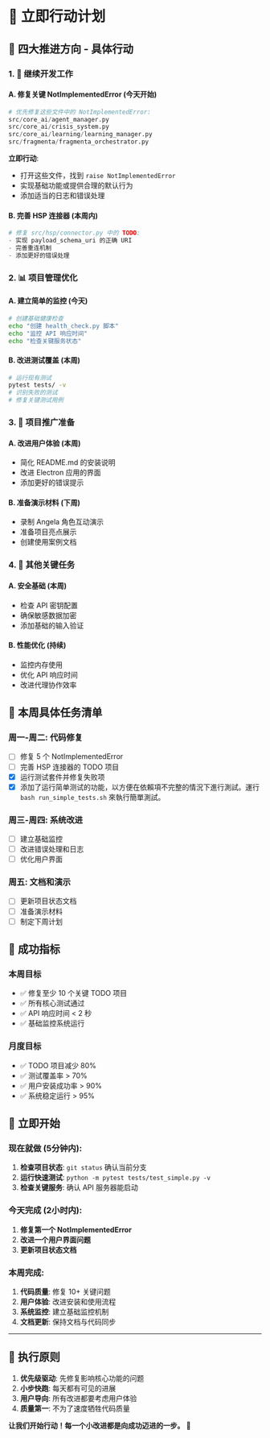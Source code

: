 # 🚀 立即行动计划

## 🎯 四大推进方向 - 具体行动

### 1. 🔧 继续开发工作

#### A. 修复关键 NotImplementedError (今天开始)
```python
# 优先修复这些文件中的 NotImplementedError:
src/core_ai/agent_manager.py
src/core_ai/crisis_system.py  
src/core_ai/learning/learning_manager.py
src/fragmenta/fragmenta_orchestrator.py
```

**立即行动**:
- 打开这些文件，找到 `raise NotImplementedError`
- 实现基础功能或提供合理的默认行为
- 添加适当的日志和错误处理

#### B. 完善 HSP 连接器 (本周内)
```python
# 修复 src/hsp/connector.py 中的 TODO:
- 实现 payload_schema_uri 的正确 URI
- 完善重连机制
- 添加更好的错误处理
```

### 2. 📊 项目管理优化

#### A. 建立简单的监控 (今天)
```bash
# 创建基础健康检查
echo "创建 health_check.py 脚本"
echo "监控 API 响应时间"
echo "检查关键服务状态"
```

#### B. 改进测试覆盖 (本周)
```bash
# 运行现有测试
pytest tests/ -v
# 识别失败的测试
# 修复关键测试用例
```

### 3. 🚀 项目推广准备

#### A. 改进用户体验 (本周)
- 简化 README.md 的安装说明
- 改进 Electron 应用的界面
- 添加更好的错误提示

#### B. 准备演示材料 (下周)
- 录制 Angela 角色互动演示
- 准备项目亮点展示
- 创建使用案例文档

### 4. 🎯 其他关键任务

#### A. 安全基础 (本周)
- 检查 API 密钥配置
- 确保敏感数据加密
- 添加基础的输入验证

#### B. 性能优化 (持续)
- 监控内存使用
- 优化 API 响应时间
- 改进代理协作效率

## 📅 本周具体任务清单

### 周一-周二: 代码修复
- [ ] 修复 5 个 NotImplementedError
- [ ] 完善 HSP 连接器的 TODO 项目
- [x] 运行测试套件并修复失败项
- [x] 添加了运行简单测试的功能，以方便在依賴項不完整的情況下進行測試。運行 `bash run_simple_tests.sh` 來執行簡單測試。

### 周三-周四: 系统改进  
- [ ] 建立基础监控
- [ ] 改进错误处理和日志
- [ ] 优化用户界面

### 周五: 文档和演示
- [ ] 更新项目状态文档
- [ ] 准备演示材料
- [ ] 制定下周计划

## 🎯 成功指标

### 本周目标
- ✅ 修复至少 10 个关键 TODO 项目
- ✅ 所有核心测试通过
- ✅ API 响应时间 < 2 秒
- ✅ 基础监控系统运行

### 月度目标
- ✅ TODO 项目减少 80%
- ✅ 测试覆盖率 > 70%
- ✅ 用户安装成功率 > 90%
- ✅ 系统稳定运行 > 95%

## 💪 立即开始

### 现在就做 (5分钟内):
1. **检查项目状态**: `git status` 确认当前分支
2. **运行快速测试**: `python -m pytest tests/test_simple.py -v`
3. **检查关键服务**: 确认 API 服务器能启动

### 今天完成 (2小时内):
1. **修复第一个 NotImplementedError**
2. **改进一个用户界面问题**
3. **更新项目状态文档**

### 本周完成:
1. **代码质量**: 修复 10+ 关键问题
2. **用户体验**: 改进安装和使用流程
3. **系统监控**: 建立基础监控机制
4. **文档更新**: 保持文档与代码同步

---

## 🚀 执行原则

1. **优先级驱动**: 先修复影响核心功能的问题
2. **小步快跑**: 每天都有可见的进展
3. **用户导向**: 所有改进都要考虑用户体验
4. **质量第一**: 不为了速度牺牲代码质量

**让我们开始行动！每一个小改进都是向成功迈进的一步。** 🎯